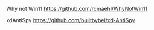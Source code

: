 Why not Win11
https://github.com/rcmaehl/WhyNotWin11

xdAntiSpy
https://github.com/builtbybel/xd-AntiSpy
